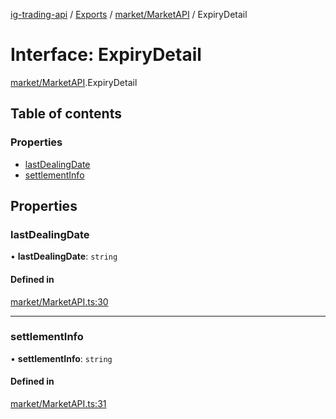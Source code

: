 [ig-trading-api](../README.md) / [Exports](../modules.md) / [market/MarketAPI](../modules/market_MarketAPI.md) / ExpiryDetail

# Interface: ExpiryDetail

[market/MarketAPI](../modules/market_MarketAPI.md).ExpiryDetail

## Table of contents

### Properties

- [lastDealingDate](market_MarketAPI.ExpiryDetail.md#lastdealingdate)
- [settlementInfo](market_MarketAPI.ExpiryDetail.md#settlementinfo)

## Properties

### lastDealingDate

• **lastDealingDate**: `string`

#### Defined in

[market/MarketAPI.ts:30](https://github.com/bennycode/ig-trading-api/blob/f7fd8d0/src/market/MarketAPI.ts#L30)

---

### settlementInfo

• **settlementInfo**: `string`

#### Defined in

[market/MarketAPI.ts:31](https://github.com/bennycode/ig-trading-api/blob/f7fd8d0/src/market/MarketAPI.ts#L31)
